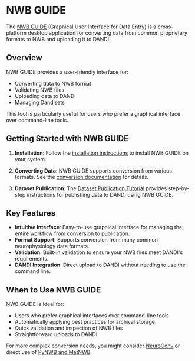 # NWB GUIDE

The [NWB GUIDE](https://nwb-guide.readthedocs.io/en/stable/) (Graphical User Interface for Data Entry) is a cross-platform desktop application for converting data from common proprietary formats to NWB and uploading it to DANDI.

## Overview

NWB GUIDE provides a user-friendly interface for:

- Converting data to NWB format
- Validating NWB files
- Uploading data to DANDI
- Managing Dandisets

This tool is particularly useful for users who prefer a graphical interface over command-line tools.

## Getting Started with NWB GUIDE

1. **Installation**: Follow the [installation instructions](https://nwb-guide.readthedocs.io/en/stable/installation.html) to install NWB GUIDE on your system.

2. **Converting Data**: NWB GUIDE supports conversion from various formats. See the [conversion documentation](https://nwb-guide.readthedocs.io/en/stable/user_guide/conversion.html) for details.

3. **Dataset Publication**: The [Dataset Publication Tutorial](https://nwb-guide.readthedocs.io/en/latest/tutorials/dataset_publication.html) provides step-by-step instructions for publishing data to DANDI using NWB GUIDE.

## Key Features

- **Intuitive Interface**: Easy-to-use graphical interface for managing the entire workflow from conversion to publication.
- **Format Support**: Supports conversion from many common neurophysiology data formats.
- **Validation**: Built-in validation to ensure your NWB files meet DANDI's requirements.
- **DANDI Integration**: Direct upload to DANDI without needing to use the command line.

## When to Use NWB GUIDE

NWB GUIDE is ideal for:

- Users who prefer graphical interfaces over command-line tools
- Automatically applying best practices for archival storage
- Quick validation and inspection of NWB files
- Straightforward uploads to DANDI

For more complex conversion needs, you might consider [NeuroConv](./neuroconv.md) or direct use of [PyNWB and MatNWB](./pynwb-matnwb.md).
